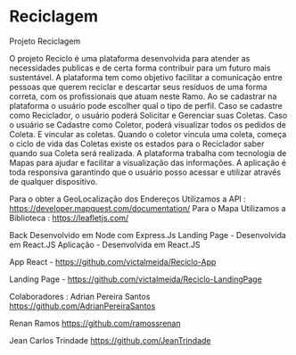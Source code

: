 # Reciclagem
Projeto Reciclagem

O projeto Reciclo é uma plataforma desenvolvida para atender as necessidades publicas e de certa forma contribuir para um futuro mais sustentável. A plataforma tem como objetivo facilitar a comunicação entre pessoas que querem reciclar e descartar seus resíduos de uma forma correta, com os profissionais que atuam neste Ramo. Ao se cadastrar na plataforma o usuário pode escolher qual o tipo de perfil. Caso se cadastre como Reciclador, o usuário poderá Solicitar e Gerenciar suas Coletas. Caso o usuário se Cadastre como Coletor, poderá visualizar todos os pedidos de Coleta. E vincular as coletas. Quando o coletor vincula uma coleta, começa o ciclo de vida das Coletas existe os estados para o Reciclador saber quando sua Coleta será realizada. A plataforma trabalha com tecnologia de Mapas para ajudar e facilitar a visualização das informações. A aplicação é toda responsiva garantindo que o usuário posso acessar e utilizar através de qualquer dispositivo.

Para o obter a GeoLocalização dos Endereços Utilizamos a API : https://developer.mapquest.com/documentation/
Para o Mapa Utilizamos a Biblioteca : https://leafletjs.com/


Back Desenvolvido em Node com Express.Js
Landing Page - Desenvolvida em React.JS
Aplicação - Desenvolvida em React.JS

App React - https://github.com/victalmeida/Reciclo-App

Landing Page - https://github.com/victalmeida/Reciclo-LandingPage

Colaboradores : 
Adrian Pereira Santos
https://github.com/AdrianPereiraSantos

Renan Ramos
https://github.com/ramossrenan

Jean Carlos Trindade
https://github.com/JeanTrindade




